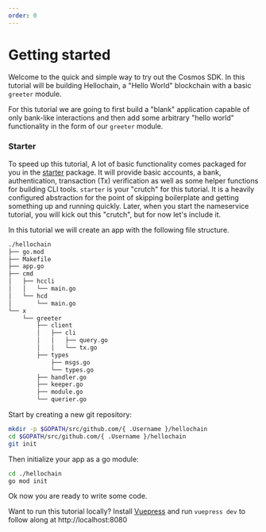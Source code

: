 ```yaml
---
order: 0
---
```


# Getting started

Welcome to the quick and simple way to try out the Cosmos SDK. In this tutorial
will be building Hellochain, a "Hello World" blockchain with a basic `greeter`
module.

For this tutorial we are going to first build a "blank" application capable of
only bank-like interactions and then add some arbitrary "hello world"
functionality in the form of our `greeter` module.

### Starter

To speed up this tutorial, A lot of basic functionality comes packaged for you
in the [starter](https://github.com/cosmos/sdk-tutorials/hellochain/starter)
package. It will provide basic accounts, a bank, authentication, transaction
(Tx) verification as well as some helper functions for building CLI tools.
`starter` is your "crutch" for this tutorial. It is a heavily configured
abstraction for the point of skipping boilerplate and getting something up and
running quickly. Later, when you start the nameservice tutorial, you will kick
out this "crutch", but for now let's include it.

In this tutorial we will create an app with the following file structure.

```bash
./hellochain
├── go.mod
├── Makefile
├── app.go
├── cmd
│   ├── hccli
│   │   └── main.go
│   └── hcd
│       └── main.go
└── x
    └── greeter
        ├── client
        │   ├── cli
        │   │   ├── query.go
        │   │   └── tx.go
        ├── types
            ├── msgs.go
            └── types.go
        ├── handler.go
        ├── keeper.go
        ├── module.go
        └── querier.go

```

Start by creating a new git repository:

```bash
mkdir -p $GOPATH/src/github.com/{ .Username }/hellochain
cd $GOPATH/src/github.com/{ .Username }/hellochain
git init
```

Then initialize your app as a go module:

```bash
cd ./hellochain
go mod init
```

Ok now you are ready to write some code.

Want to run this tutorial locally? Install
[Vuepress](https://vuepress.vuejs.org/) and run `vuepress dev` to follow along
at http://localhost:8080
